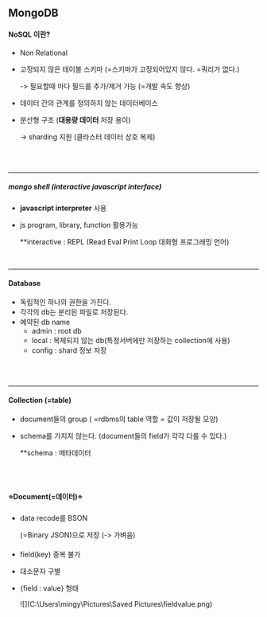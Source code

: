 ## MongoDB

#### NoSQL 이란?

- Non Relational

- 고정되지 않은 테이블 스키마 (=스키마가 고정되어있지 않다. =쿼리가 없다.)

   -> 필요할때 마다 필드를 추가/제거 가능 (=개발 속도 향상)

- 데이터 간의 관계를 정의하지 않는 데이터베이스

- 분산형 구조 (**대용량 데이터** 저장 용이)

   -> sharding 지원 (클라스터 데이터 상호 복제)

<br><br>

---

##### mongo shell (interactive javascript interface)

- **javascript interpreter** 사용

- js program, library, function 활용가능

  **interactive : REPL (Read Eval Print Loop 대화형 프로그래밍 언어)

<br>

---

#### Database

- 독립적인 하나의 권한을 가진다.
- 각각의 db는 분리된 파일로 저장된다.
- 예약된 db name
  - admin : root db 
  - local : 복제되지 않는 db(특정서버에만 저장하는 collection에 사용)
  - config : shard 정보 저장

<br>

<br>

---

#### Collection (=table)

- document들의 group ( =rdbms의 table 역할 = 값이 저장될 모양)

- schema를 가지지 않는다. (document들의 field가 각각 다를 수 있다.)

  **schema : 메타데이터





<br>

<br>

#### ⭐Document(=데이터)⭐

- data recode를 BSON

  [BSON]: http://bsonspec.org/	"Bson"

  (⭐Binary JSON)으로 저장 (-> 가벼움)

- field(key) 중복 불가

- 대소문자 구별

- {field : value} 형태

  ![](C:\Users\mingy\Pictures\Saved Pictures\fieldvalue.png)